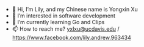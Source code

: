 - 👋 Hi, I’m Lily, and my Chinese name is Yongxin Xu
- 👀 I’m interested in software development
- 🌱 I’m currently learning Go and Clips
- 📫 How to reach me? yxlxu@ucdavis.edu / https://www.facebook.com/lily.andrew.963434
